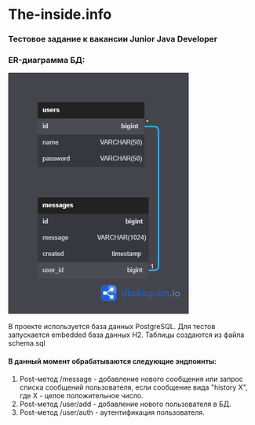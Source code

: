 # The-inside.info
### Тестовое задание к вакансии Junior Java Developer

### ER-диаграмма БД:

![](https://github.com/AlexandrValter/test-inside/raw/master/Inside.png?raw=true)

В проекте используется база данных PostgreSQL. Для тестов запускается embedded база данных H2.
Таблицы создаются из файла schema.sql

#### В данный момент обрабатываются следующие эндпоинты:
1. Post-метод /message - добавление нового сообщения или запрос списка сообщений пользователя, если сообщение вида "history X", где X - целое положительное число.
2. Post-метод /user/add - добавление нового пользователя в БД.
3. Post-метод /user/auth - аутентификация пользователя.